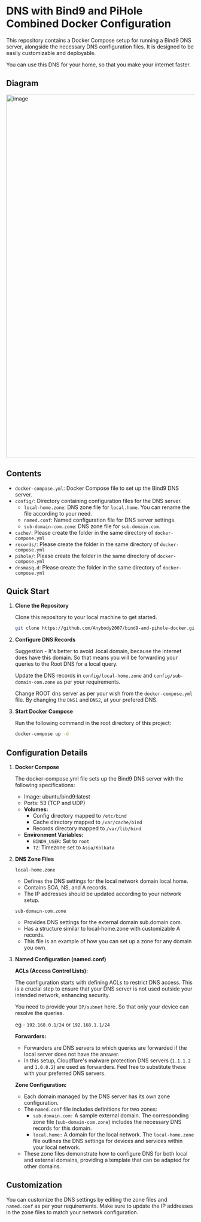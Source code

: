# DNS with Bind9 and PiHole Combined Docker Configuration

This repository contains a Docker Compose setup for running a Bind9 DNS server, alongside the necessary DNS configuration files. It is designed to be easily customizable and deployable.

You can use this DNS for your home, so that you make your internet faster.

## Diagram

<img width="972" alt="image" src="https://github.com/Anybody2007/bind9-and-pihole-docker/assets/33482071/47364b15-2cf4-4868-8531-f582c6901d52">

## Contents

- `docker-compose.yml`: Docker Compose file to set up the Bind9 DNS server.
- `config/`: Directory containing configuration files for the DNS server.
  - `local-home.zone`: DNS zone file for `local.home`. You can rename the file according to your need.
  - `named.conf`: Named configuration file for DNS server settings.
  - `sub-domain-com.zone`: DNS zone file for `sub.domain.com`.
- `cache/`: Please create the folder in the same directory of `docker-compose.yml`
- `records/`: Please create the folder in the same directory of `docker-compose.yml`
- `pihole/`: Please create the folder in the same directory of `docker-compose.yml`
- `dnsmasq.d`: Please create the folder in the same directory of `docker-compose.yml`

  
## Quick Start

1. **Clone the Repository**

   Clone this repository to your local machine to get started.

   ```bash
   git clone https://github.com/Anybody2007/bind9-and-pihole-docker.git
   ```

2. **Configure DNS Records**

    Suggestion - It's better to avoid .local domain, because the internet does have this domain. So that means you will be forwarding your queries to the Root DNS for a local query.

    Update the DNS records in `config/local-home.zone` and `config/sub-domain-com.zone` as per your requirements.

    Change ROOT dns server as per your wish from the `docker-compose.yml` file. By changing the `DNS1` and `DNS2`, at your prefered DNS.
   
4. **Start Docker Compose**
   
    Run the following command in the root directory of this project:
    ```bash
    docker-compose up -d
    ```

## Configuration Details

1. **Docker Compose**

    The docker-compose.yml file sets up the Bind9 DNS server with the following specifications:

    - Image: ubuntu/bind9:latest
    - Ports: 53 (TCP and UDP)
    - **Volumes:**
      - Config directory mapped to `/etc/bind`
      - Cache directory mapped to `/var/cache/bind`
      - Records directory mapped to `/var/lib/bind`
    - **Environment Variables:**
      - `BIND9_USER`: Set to `root`
      - `TZ`: Timezone set to `Asia/Kolkata`

2. **DNS Zone Files**

    `local-home.zone`
   
    - Defines the DNS settings for the local network domain local.home.
    - Contains SOA, NS, and A records.
    - The IP addresses should be updated according to your network setup.
      
    `sub-domain-com.zone`
   
    - Provides DNS settings for the external domain sub.domain.com.
    - Has a structure similar to local-home.zone with customizable A records.
    - This file is an example of how you can set up a zone for any domain you own.
   
4. **Named Configuration (named.conf)**
   
    **ACLs (Access Control Lists):**

     The configuration starts with defining ACLs to restrict DNS access. This is a crucial step to ensure that your DNS server is not used outside your intended network, enhancing security.

     You need to provide your `IP/subnet` here. So that only your device can resolve the queries.

     eg - `192.168.0.1/24` or `192.168.1.1/24`

    **Forwarders:**

     - Forwarders are DNS servers to which queries are forwarded if the local server does not have the answer.
     - In this setup, Cloudflare's malware protection DNS servers (`1.1.1.2` and `1.0.0.2`) are used as forwarders. Feel free to substitute these with your preferred DNS servers.
       
    **Zone Configuration:**

      - Each domain managed by the DNS server has its own zone configuration.
      - The `named.conf` file includes definitions for two zones:
        - `sub.domain.com:` A sample external domain. The corresponding zone file (`sub-domain-com.zone`) includes the necessary DNS records for this domain.
        - `local.home:` A domain for the local network. The `local-home.zone` file outlines the DNS settings for devices and services within your local network.
      - These zone files demonstrate how to configure DNS for both local and external domains, providing a template that can be adapted for other domains.
  
## Customization

  You can customize the DNS settings by editing the zone files and `named.conf` as per your requirements. Make sure to update the IP addresses in the zone files to match your network configuration.

